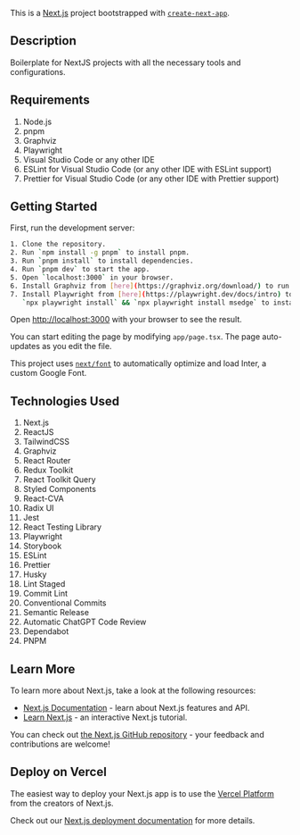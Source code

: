 This is a [Next.js](https://nextjs.org/) project bootstrapped with
[`create-next-app`](https://github.com/vercel/next.js/tree/canary/packages/create-next-app).

## Description

Boilerplate for NextJS projects with all the necessary tools and configurations.

## Requirements

1. Node.js
2. pnpm
3. Graphviz
4. Playwright
5. Visual Studio Code or any other IDE
6. ESLint for Visual Studio Code (or any other IDE with ESLint support)
7. Prettier for Visual Studio Code (or any other IDE with Prettier support)

## Getting Started

First, run the development server:

```bash
1. Clone the repository.
2. Run `npm install -g pnpm` to install pnpm.
3. Run `pnpm install` to install dependencies.
4. Run `pnpm dev` to start the app.
5. Open `localhost:3000` in your browser.
6. Install Graphviz from [here](https://graphviz.org/download/) to run the graphviz visualizer.
7. Install Playwright from [here](https://playwright.dev/docs/intro) to run the tests or execute
   `npx playwright install` && `npx playwright install msedge` to install it globally.
```

Open [http://localhost:3000](http://localhost:3000) with your browser to see the result.

You can start editing the page by modifying `app/page.tsx`. The page auto-updates as you edit the
file.

This project uses [`next/font`](https://nextjs.org/docs/basic-features/font-optimization) to
automatically optimize and load Inter, a custom Google Font.

## Technologies Used

1. Next.js
2. ReactJS
3. TailwindCSS
4. Graphviz
5. React Router
6. Redux Toolkit
7. React Toolkit Query
8. Styled Components
9. React-CVA
10. Radix UI
11. Jest
12. React Testing Library
13. Playwright
14. Storybook
15. ESLint
16. Prettier
17. Husky
18. Lint Staged
19. Commit Lint
20. Conventional Commits
21. Semantic Release
22. Automatic ChatGPT Code Review
23. Dependabot
24. PNPM

## Learn More

To learn more about Next.js, take a look at the following resources:

- [Next.js Documentation](https://nextjs.org/docs) - learn about Next.js features and API.
- [Learn Next.js](https://nextjs.org/learn) - an interactive Next.js tutorial.

You can check out [the Next.js GitHub repository](https://github.com/vercel/next.js/) - your
feedback and contributions are welcome!

## Deploy on Vercel

The easiest way to deploy your Next.js app is to use the
[Vercel Platform](https://vercel.com/new?utm_medium=default-template&filter=next.js&utm_source=create-next-app&utm_campaign=create-next-app-readme)
from the creators of Next.js.

Check out our [Next.js deployment documentation](https://nextjs.org/docs/deployment) for more
details.
